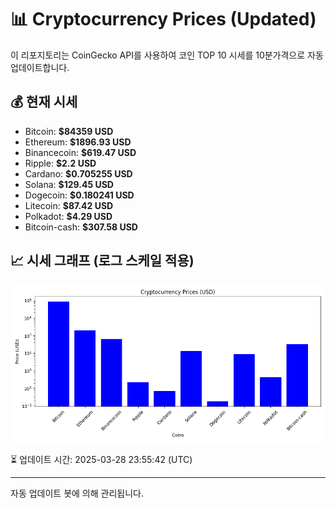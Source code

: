 
# 📊 Cryptocurrency Prices (Updated)

이 리포지토리는 CoinGecko API를 사용하여 코인 TOP 10 시세를 10분가격으로 자동 업데이트합니다.

## 💰 현재 시세
- Bitcoin: **$84359 USD**
- Ethereum: **$1896.93 USD**
- Binancecoin: **$619.47 USD**
- Ripple: **$2.2 USD**
- Cardano: **$0.705255 USD**
- Solana: **$129.45 USD**
- Dogecoin: **$0.180241 USD**
- Litecoin: **$87.42 USD**
- Polkadot: **$4.29 USD**
- Bitcoin-cash: **$307.58 USD**

## 📈 시세 그래프 (로그 스케일 적용)
![Crypto Prices](crypto_prices.png)

⏳ 업데이트 시간: 2025-03-28 23:55:42 (UTC)

---
자동 업데이트 봇에 의해 관리됩니다.
